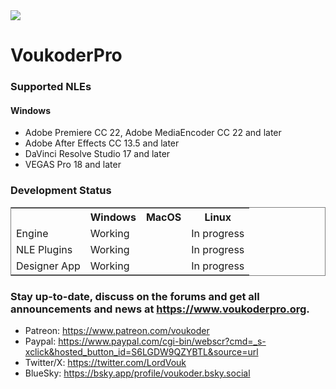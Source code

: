 <img src="https://img.shields.io/github/downloads/voukoderpro/voukoderpro/total.svg">

# VoukoderPro

### Supported NLEs

#### Windows
* Adobe Premiere CC 22, Adobe MediaEncoder CC 22 and later
* Adobe After Effects CC 13.5 and later
* DaVinci Resolve Studio 17 and later
* VEGAS Pro 18 and later

### Development Status

<table border="0" cellspacing="0" cellpadding="0" style="border: 1px solid grey;">
  <tr>
    <th></th>
    <th>Windows</th>
    <th>MacOS</th>
    <th>Linux</th>
  </tr>
  <tr>
    <td>Engine</td>
    <td>Working</td>
    <td></td>
    <td>In progress</td>
  </tr>
  <tr>
    <td>NLE Plugins</td>
    <td>Working</td>
    <td></td>
    <td>In progress</td>
  </tr>
  <tr>
    <td>Designer App</td>
    <td>Working</td>
    <td></td>
    <td>In progress</td>
  </tr>
</table>

### Stay up-to-date, discuss on the forums and get all announcements and news at https://www.voukoderpro.org.
- Patreon: https://www.patreon.com/voukoder
- Paypal: https://www.paypal.com/cgi-bin/webscr?cmd=_s-xclick&hosted_button_id=S6LGDW9QZYBTL&source=url
- Twitter/X: https://twitter.com/LordVouk
- BlueSky: https://bsky.app/profile/voukoder.bsky.social
